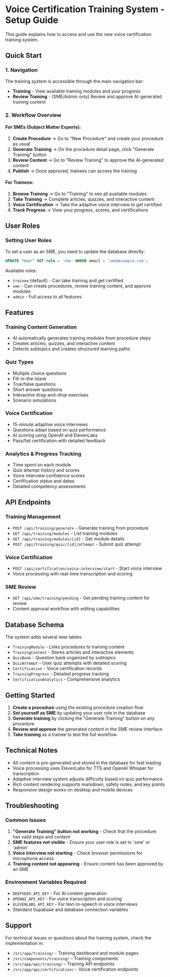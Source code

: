 # Voice Certification Training System - Setup Guide

This guide explains how to access and use the new voice certification training system.

## Quick Start

### 1. Navigation
The training system is accessible through the main navigation bar:
- **Training** - View available training modules and your progress
- **Review Training** - (SME/Admin only) Review and approve AI-generated training content

### 2. Workflow Overview

#### For SMEs (Subject Matter Experts):
1. **Create Procedure** → Go to "New Procedure" and create your procedure as usual
2. **Generate Training** → On the procedure detail page, click "Generate Training" button
3. **Review Content** → Go to "Review Training" to approve the AI-generated content
4. **Publish** → Once approved, trainees can access the training

#### For Trainees:
1. **Browse Training** → Go to "Training" to see all available modules
2. **Take Training** → Complete articles, quizzes, and interactive content
3. **Voice Certification** → Take the adaptive voice interview to get certified
4. **Track Progress** → View your progress, scores, and certifications

## User Roles

### Setting User Roles
To set a user as an SME, you need to update the database directly:

```sql
UPDATE "User" SET role = 'sme' WHERE email = 'sme@example.com';
```

Available roles:
- `trainee` (default) - Can take training and get certified
- `sme` - Can create procedures, review training content, and approve modules
- `admin` - Full access to all features

## Features

### Training Content Generation
- AI automatically generates training modules from procedure steps
- Creates articles, quizzes, and interactive content
- Detects subtopics and creates structured learning paths

### Quiz Types
- Multiple choice questions
- Fill-in-the-blank
- True/false questions
- Short answer questions
- Interactive drag-and-drop exercises
- Scenario simulations

### Voice Certification
- 15-minute adaptive voice interviews
- Questions adapt based on quiz performance
- AI scoring using OpenAI and ElevenLabs
- Pass/fail certification with detailed feedback

### Analytics & Progress Tracking
- Time spent on each module
- Quiz attempt history and scores
- Voice interview confidence scores
- Certification status and dates
- Detailed competency assessments

## API Endpoints

### Training Management
- `POST /api/training/generate` - Generate training from procedure
- `GET /api/training/modules` - List training modules
- `GET /api/training/modules/[id]` - Get module details
- `POST /api/training/quiz/[id]/attempt` - Submit quiz attempt

### Voice Certification
- `POST /api/certification/voice-interview/start` - Start voice interview
- Voice processing with real-time transcription and scoring

### SME Review
- `GET /api/sme/training/pending` - Get pending training content for review
- Content approval workflow with editing capabilities

## Database Schema

The system adds several new tables:
- `TrainingModule` - Links procedures to training content
- `TrainingContent` - Stores articles and interactive elements
- `QuizBank` - Question bank organized by subtopics
- `QuizAttempt` - User quiz attempts with detailed scoring
- `Certification` - Voice certification records
- `TrainingProgress` - Detailed progress tracking
- `CertificationAnalytics` - Comprehensive analytics

## Getting Started

1. **Create a procedure** using the existing procedure creation flow
2. **Set yourself as SME** by updating your user role in the database
3. **Generate training** by clicking the "Generate Training" button on any procedure
4. **Review and approve** the generated content in the SME review interface
5. **Take training** as a trainee to test the full workflow

## Technical Notes

- All content is pre-generated and stored in the database for fast loading
- Voice processing uses ElevenLabs for TTS and OpenAI Whisper for transcription
- Adaptive interview system adjusts difficulty based on quiz performance
- Rich content rendering supports markdown, safety notes, and key points
- Responsive design works on desktop and mobile devices

## Troubleshooting

### Common Issues
1. **"Generate Training" button not working** - Check that the procedure has valid steps and content
2. **SME features not visible** - Ensure your user role is set to 'sme' or 'admin'
3. **Voice interview not starting** - Check browser permissions for microphone access
4. **Training content not appearing** - Ensure content has been approved by an SME

### Environment Variables Required
- `DEEPSEEK_API_KEY` - For AI content generation
- `OPENAI_API_KEY` - For voice transcription and scoring
- `ELEVENLABS_API_KEY` - For text-to-speech in voice interviews
- Standard Supabase and database connection variables

## Support

For technical issues or questions about the training system, check the implementation in:
- `/src/app/training/` - Training dashboard and module pages
- `/src/components/training/` - Training components
- `/src/app/api/training/` - Training API endpoints
- `/src/app/api/certification/` - Voice certification endpoints 